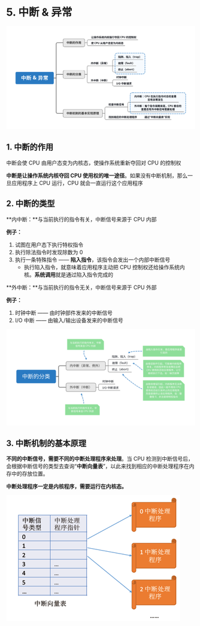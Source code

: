 # 5. 中断 & 异常

 

![](../.gitbook/assets/zhong-duan-yi-chang-.svg)

## 1. 中断的作用

中断会使 CPU 由用户态变为内核态，使操作系统重新夺回对 CPU 的控制权

**中断是让操作系统内核夺回 CPU 使用权的唯一途径**。如果没有中断机制，那么一旦应用程序上 CPU 运行，CPU 就会一直运行这个应用程序

## 2. 中断的类型

**内中断：**与当前执行的指令有关，中断信号来源于 CPU 内部

**例子：**

1. 试图在用户态下执行特权指令
2. 执行除法指令时发现除数为 0
3. 执行一条特殊指令 —— **陷入指令**，该指令会发出一个内部中断信号
   * 执行陷入指令，就意味着应用程序主动把 CPU 控制权还给操作系统内核。**系统调用**就是通过陷入指令完成的



**外中断：**与当前执行的指令无关，中断信号来源于 CPU 外部

**例子：**

1. 时钟中断 —— 由时钟部件发来的中断信号
2. I/O 中断 —— 由输入/输出设备发来的中断信号

![](../.gitbook/assets/zhong-duan-de-fen-lei-.svg)

## 3. 中断机制的基本原理

**不同的中断信号，需要不同的中断处理程序来处理**。当 CPU 检测到中断信号后，会根据中断信号的类型去查询“**中断向量表**”，以此来找到相应的中断处理程序在内存中的存放位置。

**中断处理程序一定是内核程序，需要运行在内核态。**

![](../.gitbook/assets/image%20%289%29.png)


